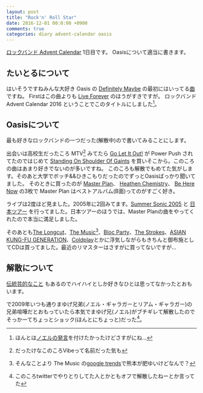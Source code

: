 ```yaml
---
layout: post
title: "Rock'n' Roll Star"
date: 2016-12-01 00:0:00 +0900
comments: true
categories: diary advent-calendar oasis
---
```


[ロックバンド Advent Calendar](http://www.adventar.org/calendars/1537) 1日目です。
Oasisについて適当に書きます。

## たいとるについて
はいそうですねみんな大好き Oasis の [Definitely Maybe](https://www.amazon.co.jp/%E3%82%AA%E3%82%A2%E3%82%B7%E3%82%B9-20%E5%91%A8%E5%B9%B4%E8%A8%98%E5%BF%B5%E3%83%87%E3%83%A9%E3%83%83%E3%82%AF%E3%82%B9%E3%83%BB%E3%82%A8%E3%83%87%E3%82%A3%E3%82%B7%E3%83%A7%E3%83%B3-OASIS/dp/B00K2ZK2Y2/ref=ntt_mus_dp_dpt_18) の最初にはいってる[曲](https://www.amazon.co.jp/dp/B00K2ZK3UA/ref=dm_ws_tlw_trk1)ですね。
Firstはこの曲よりも [Live Forever](https://www.amazon.co.jp/dp/B00K2ZK5OE/ref=dm_ws_tlw_trk3) のほうがすきですが。
ロックバンド Advent Calendar 2016 ということでこのタイトルにしました[^タイトル]。

[^タイトル]: ほんとは[ノエルの発言](https://ja.wikipedia.org/wiki/ノエル・ギャラガー#.E7.99.BA.E8.A8.80)を付けたかったけどさすがにね…

## Oasisについて

最も好きなロックバンドの一つだった(解散中)ので書いてみることにします。

出会いは高校生だったころ MTV[^MTV] みてたら [Go Let It Out!](https://www.amazon.co.jp/dp/B00FS7WKDK/ref=dm_ws_tlw_trk2) が Power Push されてたのではじめて [Standing On Shoulder Of Gaints](https://www.amazon.co.jp/%E3%82%B9%E3%82%BF%E3%83%B3%E3%83%87%E3%82%A3%E3%83%B3%E3%82%B0%E3%83%BB%E3%82%AA%E3%83%B3%E3%83%BB%E3%82%B6%E3%83%BB%E3%82%B7%E3%83%A7%E3%83%AB%E3%83%80%E3%83%BC%E3%83%BB%E3%82%AA%E3%83%96%E3%83%BB%E3%82%B8%E3%83%A3%E3%82%A4%E3%82%A2%E3%83%B3%E3%83%84-OASIS/dp/B00FS7WIKA/ref=pd_sim_sbs_340_1?_encoding=UTF8&psc=1&refRID=CC18CK2V5MCE6YZFAB7H) を買いそこから。このころの曲はあまり好きでないのが多いですね。
このころも解散でもめてた気がします。そのあと大学でボッチ&&ひきこもりだったのでずっとOasisばっかり聞いてました。
そのときに買ったのが [Master Plan](https://www.amazon.co.jp/%E3%82%B6%E3%83%BB%E3%83%9E%E3%82%B9%E3%82%BF%E3%83%BC%E3%83%97%E3%83%A9%E3%83%B3-OASIS/dp/B00FS80BTO/ref=pd_sim_340_5?_encoding=UTF8&psc=1&refRID=3BME19Z3FRFP8SCGMPZ4)、 [Heathen Chemistry](https://www.amazon.co.jp/%E3%83%92%E3%83%BC%E3%82%B6%E3%83%B3%E3%83%BB%E3%82%B1%E3%83%9F%E3%82%B9%E3%83%88%E3%83%AA%E3%83%BC-OASIS/dp/B00FXV4YTE/ref=pd_sim_340_5?_encoding=UTF8&psc=1&refRID=0HW35K2Y4M3XGJRH28ZY)、 [Be Here Now](https://www.amazon.co.jp/%E3%83%93%E3%82%A3%E3%83%BB%E3%83%92%E3%82%A2%E3%83%BB%E3%83%8A%E3%82%A6-OASIS/dp/B00FUYQG72/ref=pd_sim_340_3?_encoding=UTF8&psc=1&refRID=3BME19Z3FRFP8SCGMPZ4) の3枚で Master Plan はベストアルバム(B面)ってのがすごく好き。

ライブは2度ほど見ました。2005年に2回みてます。[Summer Sonic 2005](http://www.summersonic.com/05/) と [日本ツアー](http://www.setlist.fm/setlist/oasis/2005/yoyogi-daiichi-taiikukan-tokyo-japan-1bd79964.html) を行ってました。日本ツアーのほうでは、Master Planの曲をやってくれたので本当に満足しました。

そのあとも[The Longcut](https://www.amazon.co.jp/The-Longcut/e/B001LHT232/digital/ref=ntt_mp3_rdr?_encoding=UTF8&sn=d)、[The Music](https://www.amazon.co.jp/The-Music/e/B000APTYQQ/digital/ref=ntt_mp3_rdr?_encoding=UTF8&sn=d)[^trends]、[Bloc Party](https://www.amazon.co.jp/Bloc-Party/e/B000APY4UC/digital/ref=ntt_mp3_rdr?_encoding=UTF8&sn=d)、[The Strokes](https://www.amazon.co.jp/The-Strokes/e/B000APQBEY/digital/ref=ntt_mp3_rdr?_encoding=UTF8&sn=d)、[ASIAN KUNG-FU GENERATION](https://www.amazon.co.jp/ASIAN-KUNG-FU-GENERATION/e/B00197HZ7O/digital/ref=ntt_mp3_rdr?_encoding=UTF8&sn=d)、[Coldplay](https://www.amazon.co.jp/Coldplay/e/B000APPUFK/digital/ref=ntt_mp3_rdr?_encoding=UTF8&sn=d)とかに浮気しながらもきちんと御布施としてCDは買ってました。最近のリマスターはさすがに買ってないですが…

[^MTV]: だったけなこのころVibeって名前だった気も
[^trends]: そんなことより The Music の[google trends](https://www.google.com/trends/explore?geo=JP&q=%2Fm%2F0130zt,%2Fm%2F03d_2z,%2Fm%2F03zgq4,%2Fm%2F0kr_t,%2Fm%2F04zbp3)で熊本が肥ゆいけどなんで？

## 解散について

[伝統芸的なこと](http://mhnews2504.blog109.fc2.com/blog-entry-1930.html) もあるのでハイハイとしか好きなひとは思ってなかったとおもいます。

で2009年いつも通りまゆげ兄弟(ノエル・ギャラガーとリアム・ギャラガー)の兄弟喧嘩だとおもっていたら本気でまゆげ兄(ノエル)がブチギレて解散したのでそっかーてちょっとショック(ほんとにちょっと)だった[^解散]。

[^解散]: このころtwitterでやりとりしてた人とかともオフで解散したねーとか言ってた
